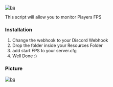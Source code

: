 [![bg][banner]][website]

[banner]: https://cdn.discordapp.com/attachments/851650166473097217/878706070212739073/fpslog.png
[website]: https://tronix.website


This script will allow you to monitor Players FPS


### Installation
1. Change the webhook to your Discord Webhook
2. Drop the folder inside your Resources Folder
3. add start FPS to your server.cfg
4. Well Done :)

### Picture

[![bg][banners]][website]

[banners]: https://cdn.discordapp.com/attachments/851650166473097217/878687473255977000/9645598f31c4bc0a65d33de0e045e1a0.png
